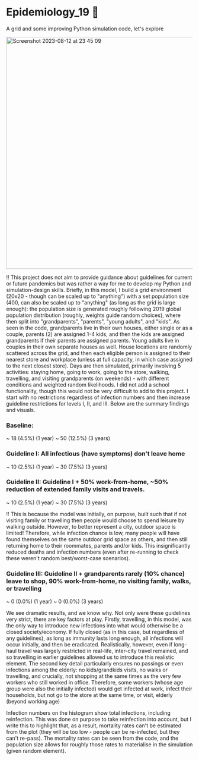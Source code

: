 # Epidemiology_19 🦠
A grid and some improving Python simulation code, let's explore 

<img width="624" alt="Screenshot 2023-08-12 at 23 45 09" src="https://github.com/lblcbc/Epidemiology_19/assets/136857271/8b9d21d5-5dda-42f0-82ad-80f486aa29b0">





!! This project does not aim to provide guidance about guidelines for current or future pandemics but was rather a way for me to develop my Python and simulation-design skills. Briefly, in this model, I build a grid environment (20x20 - though can be scaled up to "anything") with a set population size (400, can also be scaled up to "anything" (as long as the grid is large enough): the population size is generated roughly following 2019 global population distribution (roughly, weights guide random choices), where then split into "grandparents", "parents", "young adults", and "kids". As seen in the code, grandparents live in their own houses, either single or as a couple, parents (2) are assigned 1-4 kids, and then the kids are assigned grandparents if their parents are assigned parents. Young adults live in couples in their own separate houses as well. House locations are randomly scattered across the grid, and then each eligible person is assigned to their nearest store and workplace (unless at full capacity, in which case assigned to the next closest store). Days are then simulated, primarily involving 5 activities: staying home, going to work, going to the store, walking, travelling, and visiting grandparents (on weekends) - with different conditions and weighted random likelihoods. I did not add a school functionality, though this would not be very difficult to add to this project. I start with no restrictions regardless of infection numbers and then increase guideline restrictions for levels I, II, and III. Below are the summary findings and visuals. 


### Baseline: 
~ 18 (4.5%) (1 year)
~ 50 (12.5%) (3 years)

### Guideline I: All infectious (have symptoms) don't leave home
~ 10 (2.5%) (1 year)
~ 30 (7.5%) (3 years)

### Guideline II: Guideline I + 50% work-from-home, ~50% reduction of extended family visits and travels.
~ 10 (2.5%) (1 year)
~ 30 (7.5%) (3 years)

!! This is because the model was initially, on purpose, built such that if not visiting family or travelling then people would choose to spend leisure by walking outside. However, to better represent a city, outdoor space is limited! Therefore, while infection chance is low, many people will have found themselves on the same outdoor grid space as others, and then still returning home to their roommates, parents and/or kids. This insignificantly reduced deaths and infection numbers (even after re-running to check these weren't random best/worst-case scenarios).

### Guideline III: Guideline II + grandparents rarely (10% chance) leave to shop, 90% work-from-home, no visiting family, walks, or travelling
~ 0 (0.0%) (1 year)
~ 0 (0.0%) (3 years)

We see dramatic results, and we know why. Not only were these guidelines very strict, there are key factors at play. Firstly, travelling, in this model, was the only way to introduce new infections into what would otherwise be a closed society/economy. If fully closed (as in this case, but regardless of any guidelines), as long as immunity lasts long enough, all infections will occur initially, and then be eradicated. Realistically, however, even if long-haul travel was largely restricted in real-life, inter-city travel remained, and so travelling in earlier guidelines allowed us to introduce this realistic element. The second key detail particularly ensures no passings or even infections among the elderly: no kids/grandkids visits, no walks or travelling, and crucially, not shopping at the same times as the very few workers who still worked in office. Therefore, some workers (whose age group were also the initially infected) would get infected at work, infect their households, but not go to the store at the same time, or visit, elderly (beyond working age)




Infection numbers on the histogram show total infections, including reinfection. This was done on purpose to take reinfection into account, but I write this to highlight that, as a result, mortality rates can't be estimated from the plot (they will be too low - people can be re-infected, but they can't re-pass). The mortality rates can be seen from the code, and the population size allows for roughly those rates to materialise in the simulation (given random element).
